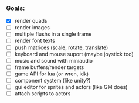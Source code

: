 ### Goals:
- [x] render quads
- [ ] render images
- [ ] multiple flushs in a single frame
- [ ] render font texts
- [ ] push matrices (scale, rotate, translate)
- [ ] keyboard and mouse suport (maybe joystick too)
- [ ] music and sound with miniaudio
- [ ] frame buffers/render targets
- [ ] game API for lua (or wren, idk)
- [ ] component system (like unity?)
- [ ] gui editor for sprites and actors (like GM does)
- [ ] attach scripts to actors